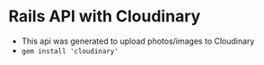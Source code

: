 # Rails API with Cloudinary

- This api was generated to upload photos/images to Cloudinary 
- `gem install 'cloudinary'`


